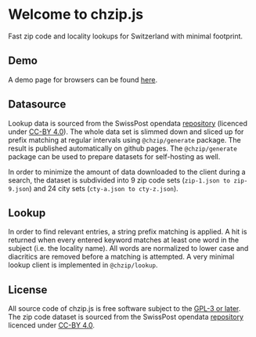 Welcome to chzip.js
===================

Fast zip code and locality lookups for Switzerland with minimal
footprint.

Demo
----

A demo page for browsers can be found [here](https://znerol.github.io/chzip-js/).


Datasource
----------

Lookup data is sourced from the SwissPost opendata
[repository](https://swisspost.opendatasoft.com/explore/dataset/plz_verzeichnis_v2/information/)
(licenced under [CC-BY
4.0](https://creativecommons.org/licenses/by/4.0/)). The whole data set
is slimmed down and sliced up for prefix matching at regular intervals
using `@chzip/generate` package. The result is published automatically
on github pages. The `@chzip/generate` package can be used to prepare
datasets for self-hosting as well.

In order to minimize the amount of data downloaded to the client during
a search, the dataset is subdivided into 9 zip code sets
(`zip-1.json to zip-9.json`) and 24 city sets
(`cty-a.json to cty-z.json`).

Lookup
------

In order to find relevant entries, a string prefix matching is applied.
A hit is returned when every entered keyword matches at least one word
in the subject (i.e. the locality name). All words are normalized to
lower case and diacritics are removed before a matching is attempted. A
very minimal lookup client is implemented in `@chzip/lookup`.

License
-------

All source code of chzip.js is free software subject to the [GPL-3 or
later](https://www.gnu.org/licenses/gpl-3.0.en.html). The zip code
dataset is sourced from the SwissPost opendata
[repository](https://swisspost.opendatasoft.com/explore/dataset/plz_verzeichnis_v2/information/)
licenced under [CC-BY
4.0](https://creativecommons.org/licenses/by/4.0/).
